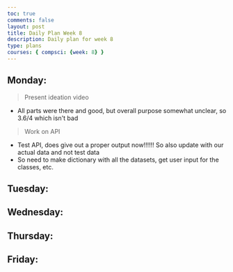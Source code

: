 ```yaml
---
toc: true
comments: false
layout: post
title: Daily Plan Week 8
description: Daily plan for week 8
type: plans
courses: { compsci: {week: 8} }
---
```


## Monday:
> Present ideation video
- All parts were there and good, but overall purpose somewhat unclear, so 3.6/4 which isn't bad

> Work on API
- Test API, does give out a proper output now!!!!!! So also update with our actual data and not test data
- So need to make dictionary with all the datasets, get user input for the classes, etc.

## Tuesday:
> 

## Wednesday:
> 

## Thursday:
> 

## Friday:
> 